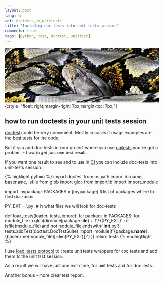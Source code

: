 ```yaml
---
layout: post
lang: en
ref: doctests_in_unittests
title: "Including doc tests into unit tests session"
comments: true
tags: [python, test, doctest, unittest]
---
```

![](/images/python_doctest.jpeg){:style="float: right;margin-right: 7px;margin-top: 7px;"}

<style type="text/css">
  h2 {
    content: "";
    clear: both;
  }
</style>

## how to run doctests in your unit tests session

[doctest](https://docs.python.org/3.7/library/doctest.html) could be very convenient.
Mostly in cases if usage examples are the best tests for the code.

But if you add doc-tests in your project where you use [unitests](https://docs.python.org/3/library/unittest.html) 
you've got a problem - how to get just one test result.

If you want one result to see and to use in [CI](https://en.wikipedia.org/wiki/Continuous_integration)
you can include doc-tests into unit-tests session.

{% highlight python %}
import doctest
from os.path import dirname, basename, isfile
from glob import glob
from importlib import import_module

import mypackage
PACKAGES = [mypackage]  # list of packages where to find doc-tests

PY_EXT = '.py'  # in what files we will look for doc-tests


def load_tests(loader, tests, ignore):
    for package in PACKAGES:
        for module_file in glob(dirname(package.__file__) + f'/*{PY_EXT}'):
            if isfile(module_file) and not module_file.endswith('__init__.py'):
                tests.addTest(doctest.DocTestSuite(
                    import_module(f'{package.__name__}.{basename(module_file)[:-len(PY_EXT)]}')
                ))
    return tests
{% endhighlight %} 


I use [load_tests protocol](https://docs.python.org/3/library/unittest.html#load-tests-protocol)
to create unit tests wrappers for doc tests and add them to the unit test session.

As a result we will have just one exit code, for unit tests and for doc tests.

Another bonus - more clear test report.
 